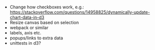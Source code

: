 - Change how checkboxes work, e.g.: https://stackoverflow.com/questions/14958825/dynamically-update-chart-data-in-d3
- Resize canvas based on selection
- webpack or similar
- labels, axis etc.
- popups/links to extra data
- unittests in d3?
